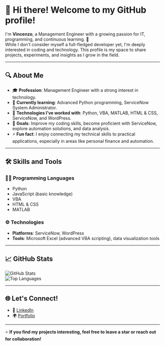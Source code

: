 # 👋 Hi there! Welcome to my GitHub profile!

I'm **Vincenzo**, a Management Engineer with a growing passion for IT, programming, and continuous learning. 🚀  
While I don't consider myself a full-fledged developer yet, I'm deeply interested in coding and technology.
This profile is my space to share projects, experiments, and insights as I grow in the field.

---

## 🔍 About Me
- 🎓 **Profession**: Management Engineer with a strong interest in technology.  
- 🌱 **Currently learning**: Advanced Python programming, ServiceNow System Administrator.  
- 💼 **Technologies I’ve worked with**: Python, VBA, MATLAB, HTML & CSS, ServiceNow, and WordPress.  
- 🎯 **Goals**: Improve my coding skills, become proficient with ServiceNow, explore automation solutions, and data analysis.    
- ⚡ **Fun fact**: I enjoy connecting my technical skills to practical applications, especially in areas like personal finance and automation.

---

## 🛠️ Skills and Tools
### 👨‍💻 Programming Languages
- Python  
- JavaScript (basic knowledge)  
- VBA  
- HTML & CSS  
- MATLAB  

### ⚙️ Technologies
- **Platforms**: ServiceNow, WordPress  
- **Tools**: Microsoft Excel (advanced VBA scripting), data visualization tools  

---

## 📈 GitHub Stats
![GitHub Stats](https://github-readme-stats.vercel.app/api?username=your-username&show_icons=true&theme=calm)  
![Top Languages](https://github-readme-stats.vercel.app/api/top-langs/?username=your-username&layout=compact&theme=calm)

---

## 🌐 Let's Connect!
- 💼 [LinkedIn](https://www.linkedin.com/in/your-username/)  
- 🌍 [Portfolio](https://your-website.com)  

---

⭐ **If you find my projects interesting, feel free to leave a star or reach out for collaboration!**

